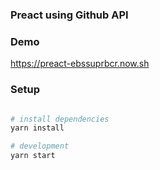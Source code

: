### Preact using Github API

### Demo

https://preact-ebssuprbcr.now.sh

### Setup

``` bash

# install dependencies
yarn install

# development
yarn start

```
